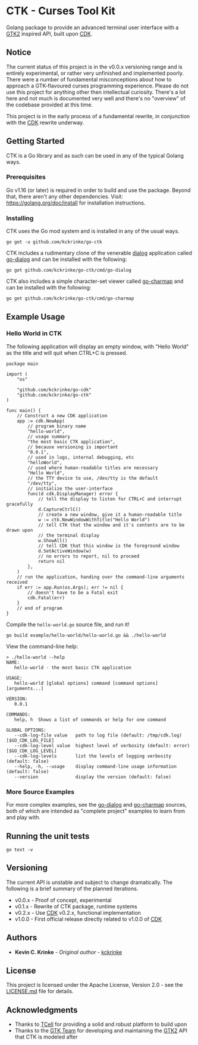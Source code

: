 # CTK - Curses Tool Kit

Golang package to provide an advanced terminal user interface with a [GTK2]
inspired API, built upon [CDK].

## Notice

The current status of this project is in the v0.0.x versioning range and is
entirely experimental, or rather very unfinished and implemented poorly. There
were a number of fundamental misconceptions about how to approach a GTK-flavoured
curses programming experience. Please do not use this project for anything other
then intellectual curiosity. There's a lot here and not much is documented very
well and there's no "overview" of the codebase provided at this time.

This project is in the early process of a fundamental rewrite, in conjunction
with the [CDK] rewrite underway.

## Getting Started

CTK is a Go library and as such can be used in any of the typical Golang ways.

### Prerequisites

Go v1.16 (or later) is required in order to build and use the package. Beyond
that, there aren't any other dependencies. Visit: https://golang.org/doc/install
for installation instructions.

### Installing

CTK uses the Go mod system and is installed in any of the usual ways.

```
go get -u github.com/kckrinke/go-ctk
```

CTK includes a rudimentary clone of the venerable [dialog] application called
[go-dialog] and can be installed with the following:

```
go get github.com/kckrinke/go-ctk/cmd/go-dialog
```

CTK also includes a simple character-set viewer called [go-charmap] and can be
installed with the following:

```
go get github.com/kckrinke/go-ctk/cmd/go-charmap
```

## Example Usage

### Hello World in CTK

The following application will display an empty window, with "Hello World" as
the title and will quit when CTRL+C is pressed.

```
package main

import (
	"os"

	"github.com/kckrinke/go-cdk"
	"github.com/kckrinke/go-ctk"
)

func main() {
	// Construct a new CDK application
	app := cdk.NewApp(
		// program binary name
		"hello-world",
		// usage summary
		"the most basic CTK application",
		// because versioning is important
		"0.0.1",
		// used in logs, internal debugging, etc
		"helloWorld",
		// used where human-readable titles are necessary
		"Hello World",
		// the TTY device to use, /dev/tty is the default
		"/dev/tty",
		// initialize the user-interface
		func(d cdk.DisplayManager) error {
			// tell the display to listen for CTRL+C and interrupt gracefully
			d.CaptureCtrlC()
			// create a new window, give it a human-readable title
			w := ctk.NewWindowWithTitle("Hello World")
			// tell CTK that the window and it's contents are to be drawn upon
			// the terminal display
			w.ShowAll()
			// tell CDK that this window is the foreground window
			d.SetActiveWindow(w)
			// no errors to report, nil to proceed
			return nil
		},
	)
	// run the application, handing over the command-line arguments received
	if err := app.Run(os.Args); err != nil {
		// doesn't have to be a Fatal exit
		cdk.Fatal(err)
	}
	// end of program
}
```

Compile the `hello-world.go` source file, and run it!

```
go build example/hello-world/hello-world.go && ./hello-world 
```

View the command-line help:

```
> ./hello-world --help
NAME:
   hello-world - the most basic CTK application

USAGE:
   hello-world [global options] command [command options] [arguments...]

VERSION:
   0.0.1

COMMANDS:
   help, h  Shows a list of commands or help for one command

GLOBAL OPTIONS:
   --cdk-log-file value   path to log file (default: /tmp/cdk.log) [$GO_CDK_LOG_FILE]
   --cdk-log-level value  highest level of verbosity (default: error) [$GO_CDK_LOG_LEVEL]
   --cdk-log-levels       list the levels of logging verbosity (default: false)
   --help, -h, --usage    display command-line usage information (default: false)
   --version              display the version (default: false)
```

### More Source Examples

For more complex examples, see the [go-dialog] and [go-charmap] sources, both of
which are intended as "complete project" examples to learn from and play with.

## Running the unit tests

```
go test -v
```

## Versioning

The current API is unstable and subject to change dramatically. The following is a brief summary of the planned iterations.

* v0.0.x - Proof of concept, experimental
* v0.1.x - Rewrite of CTK package, runtime systems
* v0.2.x - Use [CDK] v0.2.x, functional implementation
* v1.0.0 - First official release directly related to v1.0.0 of [CDK]

## Authors

* **Kevin C. Krinke** - *Original author* - [kckrinke]

## License

This project is licensed under the Apache License, Version 2.0 - see the
[LICENSE.md] file for details.

## Acknowledgments

* Thanks to [TCell] for providing a solid and robust platform to build upon
* Thanks to the [GTK Team] for developing and maintaining the [GTK2] API  that
  CTK is modeled after

[CDK]: https://github.com/kckrinke/go-cdk
[ctk-app.go]: example/ctk-app.go
[hello-world.go]: example/hello-world.go
[go-charmap]: cmd/go-charmap/main.go
[go-dialog]: cmd/go-dialog/main.go
[dialog]: https://invisible-island.net/dialog/
[kckrinke]: https://github.com/kckrinke
[LICENSE.md]: LICENSE.md
[TCell]: https://github.com/gdamore/tcell
[GTK Team]: https://www.gtk.org/development.php#Team
[GTK2]: https://developer.gnome.org/gtk2/
